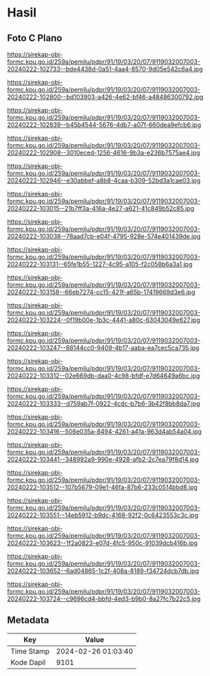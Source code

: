 # Hasil

## Foto C Plano

https://sirekap-obj-formc.kpu.go.id/259a/pemilu/pdpr/91/19/03/20/07/9119032007003-20240222-102733--bde4438d-0a51-4aa4-8570-9d05e542c6a4.jpg

https://sirekap-obj-formc.kpu.go.id/259a/pemilu/pdpr/91/19/03/20/07/9119032007003-20240222-102800--bd103903-a426-4e62-bf46-a48486300792.jpg

https://sirekap-obj-formc.kpu.go.id/259a/pemilu/pdpr/91/19/03/20/07/9119032007003-20240222-102839--b45b4544-5676-4db7-a07f-660dea9efcb6.jpg

https://sirekap-obj-formc.kpu.go.id/259a/pemilu/pdpr/91/19/03/20/07/9119032007003-20240222-102908--3010eced-1256-4616-9b3a-e236b7575ae4.jpg

https://sirekap-obj-formc.kpu.go.id/259a/pemilu/pdpr/91/19/03/20/07/9119032007003-20240222-102946--e30abbef-a8b8-4caa-b309-52bd3a1cae03.jpg

https://sirekap-obj-formc.kpu.go.id/259a/pemilu/pdpr/91/19/03/20/07/9119032007003-20240222-103015--21b7ff3a-416a-4e27-a621-41c849b52c85.jpg

https://sirekap-obj-formc.kpu.go.id/259a/pemilu/pdpr/91/19/03/20/07/9119032007003-20240222-103038--78aad7cb-e04f-4795-928e-574e401439de.jpg

https://sirekap-obj-formc.kpu.go.id/259a/pemilu/pdpr/91/19/03/20/07/9119032007003-20240222-103131--65fe1b55-1227-4c95-a105-f2c058b6a3a1.jpg

https://sirekap-obj-formc.kpu.go.id/259a/pemilu/pdpr/91/19/03/20/07/9119032007003-20240222-103158--66eb7274-cc15-421f-a65b-17419669d3e6.jpg

https://sirekap-obj-formc.kpu.go.id/259a/pemilu/pdpr/91/19/03/20/07/9119032007003-20240222-103224--0f19b00e-1b3c-4441-a80c-63043049e627.jpg

https://sirekap-obj-formc.kpu.go.id/259a/pemilu/pdpr/91/19/03/20/07/9119032007003-20240222-103247--88144cc0-9409-4b17-aaba-ea7cec5ca735.jpg

https://sirekap-obj-formc.kpu.go.id/259a/pemilu/pdpr/91/19/03/20/07/9119032007003-20240222-103312--02e669db-daa0-4c98-bfdf-e7d64649a6bc.jpg

https://sirekap-obj-formc.kpu.go.id/259a/pemilu/pdpr/91/19/03/20/07/9119032007003-20240222-103333--d759ab7f-0922-4cdc-b7b6-3b42f8bb8da7.jpg

https://sirekap-obj-formc.kpu.go.id/259a/pemilu/pdpr/91/19/03/20/07/9119032007003-20240222-103416--506e035a-8494-4261-a41a-963d4ab54a04.jpg

https://sirekap-obj-formc.kpu.go.id/259a/pemilu/pdpr/91/19/03/20/07/9119032007003-20240222-103441--348992a9-990e-4928-afb2-2c7ea79f8d14.jpg

https://sirekap-obj-formc.kpu.go.id/259a/pemilu/pdpr/91/19/03/20/07/9119032007003-20240222-103512--107b5679-09e1-46fa-87b6-233c0514bbd8.jpg

https://sirekap-obj-formc.kpu.go.id/259a/pemilu/pdpr/91/19/03/20/07/9119032007003-20240222-103551--14eb5912-b9dc-4168-92f2-0c6423553c3c.jpg

https://sirekap-obj-formc.kpu.go.id/259a/pemilu/pdpr/91/19/03/20/07/9119032007003-20240222-103623--1f2a0823-e07d-4fc5-950c-91039dcb416b.jpg

https://sirekap-obj-formc.kpu.go.id/259a/pemilu/pdpr/91/19/03/20/07/9119032007003-20240222-103652--6ad04865-1c2f-408a-8189-f34724dcb7db.jpg

https://sirekap-obj-formc.kpu.go.id/259a/pemilu/pdpr/91/19/03/20/07/9119032007003-20240222-103724--c9696cd4-bbfd-4ed3-b9b0-8a27fc7b22c5.jpg


## Metadata

| Key        | Value               |
| ---------- | ------------------- |
| Time Stamp | 2024-02-26 01:03:40 |
| Kode Dapil | 9101                |




